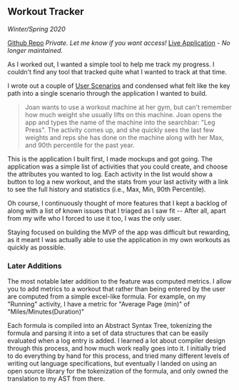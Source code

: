## Workout Tracker

*Winter/Spring 2020*

[Github Repo](https://github.com/JakeThurman/jake-workouts) *Private. Let me know if you want access!*
[Live Application](https://jake-workouts.web.app/) - *No longer maintained.*


As I worked out, I wanted a simple tool to help me track my progress. I couldn't find any tool that tracked quite what I wanted to track at that time.

I wrote out a couple of [User Scenarios](https://www.interaction-design.org/literature/topics/user-scenarios) and condensed what felt like the key path into a single scenario through the application I wanted to build.

> Joan wants to use a workout machine at her gym, but can't remember how much weight she usually lifts on this machine.
> Joan opens the app and types the name of the machine into the searchbar: "Leg Press". 
> The activity comes up, and she quickly sees the last few weights and reps she has done on the machine along with her Max, and 90th percentile for the past year.

This is the application I built first, I made mockups and got going. 
The application was a simple list of activities that you could create, and choose the attributes you wanted to log. Each activity in the list would show a button to log a new workout, and the stats from your last activity with a link to see the full history and statistics (i.e., Max, Min, 90th Percentile).

Oh course, I continuously thought of more features that I kept a backlog of along with a list of known issues that I triaged as I saw fit -- After all, apart from my wife who I forced to use it too, I was the only user.

Staying focused on building the MVP of the app was difficult but rewarding, as it meant I was actually able to use the application in my own workouts as quickly as possible.

### Later Additions

The most notable later addition to the feature was computed metrics.
I allow you to add metrics to a workout that rather than being entered by the user are computed from a simple excel-like formula. 
For example, on my "Running" activity, I have a metric for "Average Page (min)" of "Miles/Minutes(Duration)"

Each formula is compiled into an Abstract Syntax Tree, tokenizing the formula and parsing it into a set of data structures that can be easily evaluated when a log entry is added. 
I learned a lot about compiler design through this process, and how much work really goes into it.
I initially tried to do everything by hand for this process, and tried many different levels of writing out language specifications, but eventually I landed on using an open source library for the tokenization of the formula, and only owned the translation to my AST from there.
